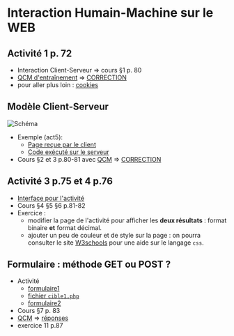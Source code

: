 # Interaction Humain-Machine sur le WEB
## Activité 1 p. 72
* Interaction Client-Serveur => cours §1 p. 80
* [QCM d'entraînement](https://genumsi.inria.fr/qcm.php?h=3d9321b9087e31622c2d554e9e14c688) => [CORRECTION](https://genumsi.inria.fr/qcm-corrige.php?cle=MTU7MTYzOzE2Njs0MTM7NDgyOzY0Mjs2ODA7OTc2OzExNDY7MTE0NzsxMTg1OzE4MzU7MTgzNjsxODM4)
* pour aller plus loin : [cookies](https://cookie.cahier-nsi.fr/)


## Modèle Client-Serveur

![Schéma](http://moodle.iutv.univ-paris13.fr/img/cm-update/js-cm-1-cm-update-523.png)

* Exemple (act5): 
  * [Page reçue par le client](https://www.cahier-nsi.fr/pendules/)
  * [Code exécuté sur le serveur](https://github.com/thfruchart/1nsi/blob/main/S5/pendules.php)
* Cours §2 et 3 p.80-81 avec [QCM](https://genumsi.inria.fr/qcm.php?h=3ec65fc47407f0b09e19f59d51c866a2) => [CORRECTION](https://genumsi.inria.fr/qcm-corrige.php?cle=MTYwOzE2MjsxNjc7MjM3OzM1NzszNTg7MzYwOzU5OTs2Mzc7NjM4OzY4MDsxMTAyOzExNDc7MTU1ODsxNTY2OzE1Njc=)


## Activité 3 p.75 et 4 p.76
* [Interface pour l'activité](https://www.cahier-nsi.fr/jsbin_convertisseur/?html,js,output)
* Cours §4 §5 §6 p.81-82
* Exercice :
  * modifier la page de l'activité pour afficher les **deux résultats** : format binaire **et** format décimal.
  * ajouter un peu de couleur et de style sur la page : on pourra consulter le site [W3schools](https://www.w3schools.com/css/) pour une aide sur le langage `css`.


## Formulaire : méthode GET ou POST ?
* Activité
   *  [formulaire1](https://www.cahier-nsi.fr/formulaire1/)
   *  [fichier `cible1.php`](https://github.com/thfruchart/1nsi/blob/main/S5/cible_1.php)
   *  [formulaire2](https://www.cahier-nsi.fr/formulaire2/)
* Cours §7 p. 83
* [QCM](https://genumsi.inria.fr/qcm.php?h=b35aaff47cfcf8b97a8e001219a010c0) => [réponses](https://genumsi.inria.fr/qcm-corrige.php?cle=MTI4OzE1OTsyNjA7MjYyOzI2NTsxMzQ2OzE2MDI7MTYwOA==)
* exercice 11 p.87
